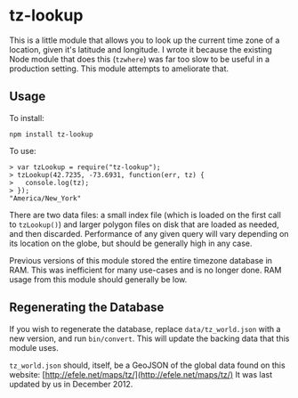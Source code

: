 tz-lookup
=========

This is a little module that allows you to look up the current time zone of a
location, given it's latitude and longitude. I wrote it because the existing
Node module that does this (`tzwhere`) was far too slow to be useful in a
production setting. This module attempts to ameliorate that.

Usage
-----

To install:

    npm install tz-lookup

To use:

    > var tzLookup = require("tz-lookup");
    > tzLookup(42.7235, -73.6931, function(err, tz) {
    >   console.log(tz);
    > });
    "America/New_York"

There are two data files: a small index file (which is loaded on the first call
to `tzLookup()`) and larger polygon files on disk that are loaded as needed,
and then discarded. Performance of any given query will vary depending on its
location on the globe, but should be generally high in any case.

Previous versions of this module stored the entire timezone database in RAM.
This was inefficient for many use-cases and is no longer done. RAM usage from
this module should generally be low.

Regenerating the Database
-------------------------

If you wish to regenerate the database, replace `data/tz_world.json` with a new
version, and run `bin/convert`. This will update the backing data that this
module uses.

`tz_world.json` should, itself, be a GeoJSON of the global data found on this
website: [http://efele.net/maps/tz/](http://efele.net/maps/tz/) It was last
updated by us in December 2012.
